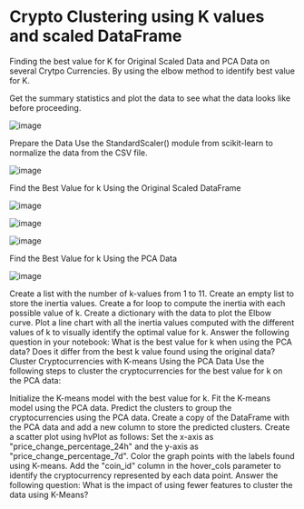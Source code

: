 # Crypto Clustering using K values and scaled DataFrame

Finding the best value for K for Original Scaled Data and PCA Data on several Crytpo Currencies.
By using the elbow method to identify best value for K. 

Get the summary statistics and plot the data to see what the data looks like before proceeding.

![image](https://github.com/albertdudek7/Crypto_Clustering_using_K_values/assets/127783844/b3bfc139-806f-40cb-b226-c61d96f07f5b)

Prepare the Data
Use the StandardScaler() module from scikit-learn to normalize the data from the CSV file.

![image](https://github.com/albertdudek7/Crypto_Clustering_using_K_values/assets/127783844/d4b501d1-fcf6-48f0-a6ec-c1d86bcac1af)


Find the Best Value for k Using the Original Scaled DataFrame

![image](https://github.com/albertdudek7/Crypto_Clustering_using_K_values/assets/127783844/4c6fa4af-4630-4f9a-8442-2797e1dfe72e)

![image](https://github.com/albertdudek7/Crypto_Clustering_using_K_values/assets/127783844/c322b6fe-7da8-42cd-80bf-a86a4bfd3274)

![image](https://github.com/albertdudek7/Crypto_Clustering_using_K_values/assets/127783844/cf84b718-445a-4bc9-8ff3-a16a033f06f8)



Find the Best Value for k Using the PCA Data

![image](https://github.com/albertdudek7/Crypto_Clustering_using_K_values/assets/127783844/29641a44-423e-402f-85da-52580953fb11)

Create a list with the number of k-values from 1 to 11.
Create an empty list to store the inertia values.
Create a for loop to compute the inertia with each possible value of k.
Create a dictionary with the data to plot the Elbow curve.
Plot a line chart with all the inertia values computed with the different values of k to visually identify the optimal value for k.
Answer the following question in your notebook:
What is the best value for k when using the PCA data?
Does it differ from the best k value found using the original data?
Cluster Cryptocurrencies with K-means Using the PCA Data
Use the following steps to cluster the cryptocurrencies for the best value for k on the PCA data:

Initialize the K-means model with the best value for k.
Fit the K-means model using the PCA data.
Predict the clusters to group the cryptocurrencies using the PCA data.
Create a copy of the DataFrame with the PCA data and add a new column to store the predicted clusters.
Create a scatter plot using hvPlot as follows:
Set the x-axis as "price_change_percentage_24h" and the y-axis as "price_change_percentage_7d".
Color the graph points with the labels found using K-means.
Add the "coin_id" column in the hover_cols parameter to identify the cryptocurrency represented by each data point.
Answer the following question:
What is the impact of using fewer features to cluster the data using K-Means?
